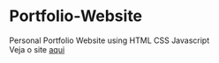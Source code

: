 # Portfolio-Website
 Personal Portfolio Website using HTML CSS Javascript<br>
 Veja o site <a target="_blank" href="https://meu-portfolio-website.vercel.app/">aqui</a>

